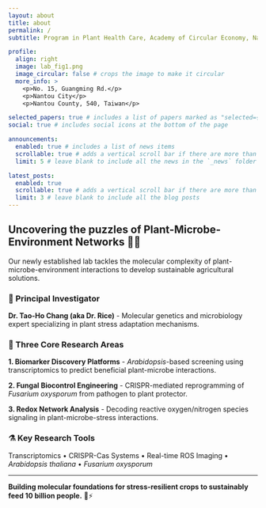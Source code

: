 ```yaml
---
layout: about
title: about
permalink: /
subtitle: Program in Plant Health Care, Academy of Circular Economy, National Chung Hsing University

profile:
  align: right
  image: lab_fig1.png
  image_circular: false # crops the image to make it circular
  more_info: >
    <p>No. 15, Guangming Rd.</p>
    <p>Nantou City</p>
    <p>Nantou County, 540, Taiwan</p>

selected_papers: true # includes a list of papers marked as "selected={true}"
social: true # includes social icons at the bottom of the page

announcements:
  enabled: true # includes a list of news items
  scrollable: true # adds a vertical scroll bar if there are more than 3 news items
  limit: 5 # leave blank to include all the news in the `_news` folder

latest_posts:
  enabled: true
  scrollable: true # adds a vertical scroll bar if there are more than 3 new posts items
  limit: 3 # leave blank to include all the blog posts
---
```

## Uncovering the puzzles of Plant-Microbe-Environment Networks 🌱🔬 ##

Our newly established lab tackles the molecular complexity of plant-microbe-environment interactions to develop sustainable agricultural solutions.

### 🧬 Principal Investigator
**Dr. Tao-Ho Chang (aka Dr. Rice)** - Molecular genetics and microbiology expert specializing in plant stress adaptation mechanisms.

### 🔬 Three Core Research Areas
**1. Biomarker Discovery Platforms** - *Arabidopsis*-based screening using transcriptomics to predict beneficial plant-microbe interactions.

**2. Fungal Biocontrol Engineering** - CRISPR-mediated reprogramming of *Fusarium oxysporum* from pathogen to plant protector.

**3. Redox Network Analysis** - Decoding reactive oxygen/nitrogen species signaling in plant-microbe-stress interactions.

### ⚗️ Key Research Tools
Transcriptomics • CRISPR-Cas Systems • Real-time ROS Imaging • *Arabidopsis thaliana* • *Fusarium oxysporum*

---

**Building molecular foundations for stress-resilient crops to sustainably feed 10 billion people.** 🌾⚡
